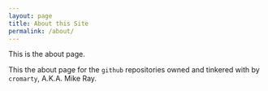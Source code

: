 ```yaml
---
layout: page
title: About this Site
permalink: /about/
---
```


This is the about page.

This the about page for the `github` repositories owned and tinkered with by `cromarty`, A.K.A. Mike Ray.


